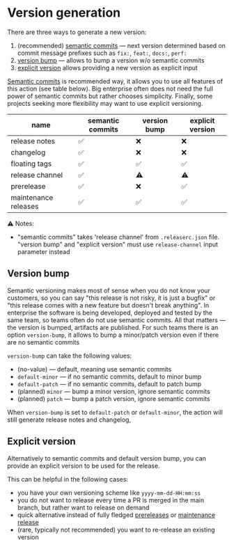# Version generation

There are three ways to generate a new version:

1. (recommended) [semantic commits](./semantic-commits.md) — next version determined based on commit message prefixes
   such as `fix:`, `feat:`, `docs:`, `perf:`
2. [version bump](#version-bump) — allows to bump a version w/o semantic commits
3. [explicit version](#explicit-version) allows providing a new version as explicit input 

[Semantic commits](./semantic-commits.md) is recommended way, it allows you to use all features of this action (see table below).
Big enterprise often does not need the full power of semantic commits but rather chooses simplicity.
Finally, some projects seeking more flexibility may want to use explicit versioning.

| name                 | semantic commits | version bump | explicit version |
|----------------------|------------------|--------------|------------------|
| release notes        | ✅                | ❌️           | ❌️               |
| changelog            | ✅                | ❌️           | ❌️               |
| floating tags        | ✅                | ✅            | ✅                |
| release channel      | ✅                | ⚠️           | ⚠️               |
| prerelease           | ✅                | ❌️           | ✅                |
| maintenance releases | ✅                | ✅            | ✅                |

⚠️ Notes:
- "semantic commits" takes 'release channel' from `.releaserc.json` file.
"version bump" and "explicit version" must use `release-channel` input parameter instead

## Version bump

Semantic versioning makes most of sense when you do not know your customers,
so you can say "this release is not risky, it is just a bugfix" or "this release comes with a new feature but doesn't break anything".
In enterprise the software is being developed, deployed and tested by the same team, so teams often do not use semantic commits.
All that matters — the version is bumped, artifacts are published. For such teams there is an option `version-bump`,
it allows to bump a minor/patch version even if there are no semantic commits

`version-bump` can take the following values:
- (no-value) — default, meaning use semantic commits
- `default-minor` — if no semantic commits, default to minor bump
- `default-patch` — if no semantic commits, default to patch bump
- (planned) `minor` — bump a minor version, ignore semantic commits
- (planned) `patch` — bump a patch version, ignore semantic commits

When `version-bump` is set to `default-patch` or `default-minor`, the action will still generate release notes and changelog,

## Explicit version

Alternatively to semantic commits and default version bump, you can provide an explicit version to be used for the release.

This can be helpful in the following cases:
- you have your own versioning scheme like `yyyy-mm-dd-HH:mm:ss`
- you do not want to release every time a PR is merged in the main branch, but rather want to release on demand
- quick alternative instead of fully fledged [prereleases](./prerelease.md) or [maintenance release](./maintenance-release.md)
- (rare, typically not recommended) you want to re-release an existing version
